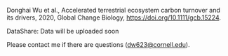

Donghai Wu et al., Accelerated terrestrial ecosystem carbon turnover and its drivers, 2020, Global Change Biology, https://doi.org/10.1111/gcb.15224.

DataShare: Data will be uploaded soon

Please contact me if there are questions (dw623@cornell.edu).
